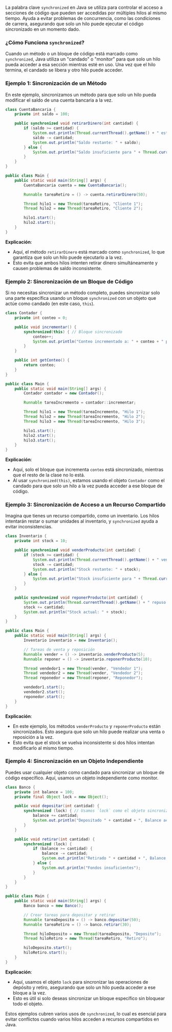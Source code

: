 La palabra clave `synchronized` en Java se utiliza para controlar el acceso a secciones de código que pueden ser accedidas por múltiples hilos al mismo tiempo. Ayuda a evitar problemas de concurrencia, como las condiciones de carrera, asegurando que solo un hilo puede ejecutar el código sincronizado en un momento dado.

### ¿Cómo Funciona `synchronized`?
Cuando un método o un bloque de código está marcado como `synchronized`, Java utiliza un "candado" o "monitor" para que solo un hilo pueda acceder a esa sección mientras esté en uso. Una vez que el hilo termina, el candado se libera y otro hilo puede acceder.

### Ejemplo 1: Sincronización de un Método

En este ejemplo, sincronizamos un método para que solo un hilo pueda modificar el saldo de una cuenta bancaria a la vez.

```java
class CuentaBancaria {
    private int saldo = 100;

    public synchronized void retirarDinero(int cantidad) {
        if (saldo >= cantidad) {
            System.out.println(Thread.currentThread().getName() + " está retirando " + cantidad);
            saldo -= cantidad;
            System.out.println("Saldo restante: " + saldo);
        } else {
            System.out.println("Saldo insuficiente para " + Thread.currentThread().getName());
        }
    }
}

public class Main {
    public static void main(String[] args) {
        CuentaBancaria cuenta = new CuentaBancaria();

        Runnable tareaRetiro = () -> cuenta.retirarDinero(50);

        Thread hilo1 = new Thread(tareaRetiro, "Cliente 1");
        Thread hilo2 = new Thread(tareaRetiro, "Cliente 2");

        hilo1.start();
        hilo2.start();
    }
}
```

**Explicación**:
- Aquí, el método `retirarDinero` está marcado como `synchronized`, lo que garantiza que solo un hilo puede ejecutarlo a la vez.
- Esto evita que ambos hilos intenten retirar dinero simultáneamente y causen problemas de saldo inconsistente.

### Ejemplo 2: Sincronización de un Bloque de Código

Si no necesitas sincronizar un método completo, puedes sincronizar solo una parte específica usando un bloque `synchronized` con un objeto que actúe como candado (en este caso, `this`).

```java
class Contador {
    private int conteo = 0;

    public void incrementar() {
        synchronized(this) { // Bloque sincronizado
            conteo++;
            System.out.println("Conteo incrementado a: " + conteo + " por " + Thread.currentThread().getName());
        }
    }

    public int getConteo() {
        return conteo;
    }
}

public class Main {
    public static void main(String[] args) {
        Contador contador = new Contador();

        Runnable tareaIncremento = contador::incrementar;

        Thread hilo1 = new Thread(tareaIncremento, "Hilo 1");
        Thread hilo2 = new Thread(tareaIncremento, "Hilo 2");
        Thread hilo3 = new Thread(tareaIncremento, "Hilo 3");

        hilo1.start();
        hilo2.start();
        hilo3.start();
    }
}
```

**Explicación**:
- Aquí, solo el bloque que incrementa `conteo` está sincronizado, mientras que el resto de la clase no lo está.
- Al usar `synchronized(this)`, estamos usando el objeto `Contador` como el candado para que solo un hilo a la vez pueda acceder a ese bloque de código.

### Ejemplo 3: Sincronización de Acceso a un Recurso Compartido

Imagina que tienes un recurso compartido, como un inventario. Los hilos intentarán restar o sumar unidades al inventario, y `synchronized` ayuda a evitar inconsistencias.

```java
class Inventario {
    private int stock = 10;

    public synchronized void venderProducto(int cantidad) {
        if (stock >= cantidad) {
            System.out.println(Thread.currentThread().getName() + " vendió " + cantidad + " productos.");
            stock -= cantidad;
            System.out.println("Stock restante: " + stock);
        } else {
            System.out.println("Stock insuficiente para " + Thread.currentThread().getName());
        }
    }

    public synchronized void reponerProducto(int cantidad) {
        System.out.println(Thread.currentThread().getName() + " repuso " + cantidad + " productos.");
        stock += cantidad;
        System.out.println("Stock actual: " + stock);
    }
}

public class Main {
    public static void main(String[] args) {
        Inventario inventario = new Inventario();

        // Tareas de venta y reposición
        Runnable vender = () -> inventario.venderProducto(5);
        Runnable reponer = () -> inventario.reponerProducto(10);

        Thread vendedor1 = new Thread(vender, "Vendedor 1");
        Thread vendedor2 = new Thread(vender, "Vendedor 2");
        Thread reponedor = new Thread(reponer, "Reponedor");

        vendedor1.start();
        vendedor2.start();
        reponedor.start();
    }
}
```

**Explicación**:
- En este ejemplo, los métodos `venderProducto` y `reponerProducto` están sincronizados. Esto asegura que solo un hilo puede realizar una venta o reposición a la vez.
- Esto evita que el stock se vuelva inconsistente si dos hilos intentan modificarlo al mismo tiempo.

### Ejemplo 4: Sincronización en un Objeto Independiente

Puedes usar cualquier objeto como candado para sincronizar un bloque de código específico. Aquí, usamos un objeto independiente como monitor.

```java
class Banco {
    private int balance = 100;
    private final Object lock = new Object();

    public void depositar(int cantidad) {
        synchronized (lock) { // Usamos `lock` como el objeto sincronizado
            balance += cantidad;
            System.out.println("Depositado " + cantidad + ", Balance actual: " + balance);
        }
    }

    public void retirar(int cantidad) {
        synchronized (lock) {
            if (balance >= cantidad) {
                balance -= cantidad;
                System.out.println("Retirado " + cantidad + ", Balance actual: " + balance);
            } else {
                System.out.println("Fondos insuficientes");
            }
        }
    }
}

public class Main {
    public static void main(String[] args) {
        Banco banco = new Banco();

        // Crear tareas para depositar y retirar
        Runnable tareaDeposito = () -> banco.depositar(50);
        Runnable tareaRetiro = () -> banco.retirar(30);

        Thread hiloDeposito = new Thread(tareaDeposito, "Deposito");
        Thread hiloRetiro = new Thread(tareaRetiro, "Retiro");

        hiloDeposito.start();
        hiloRetiro.start();
    }
}
```

**Explicación**:
- Aquí, usamos el objeto `lock` para sincronizar las operaciones de depósito y retiro, asegurando que solo un hilo pueda acceder a ese bloque a la vez.
- Esto es útil si solo deseas sincronizar un bloque específico sin bloquear todo el objeto.

Estos ejemplos cubren varios usos de `synchronized`, lo cual es esencial para evitar conflictos cuando varios hilos acceden a recursos compartidos en Java.